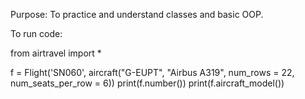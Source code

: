 Purpose: To practice and understand classes and basic OOP.

To run code: 

from airtravel import *

f = Flight('SN060', aircraft("G-EUPT", "Airbus A319", num_rows = 22, num_seats_per_row = 6))
print(f.number())
print(f.aircraft_model())
